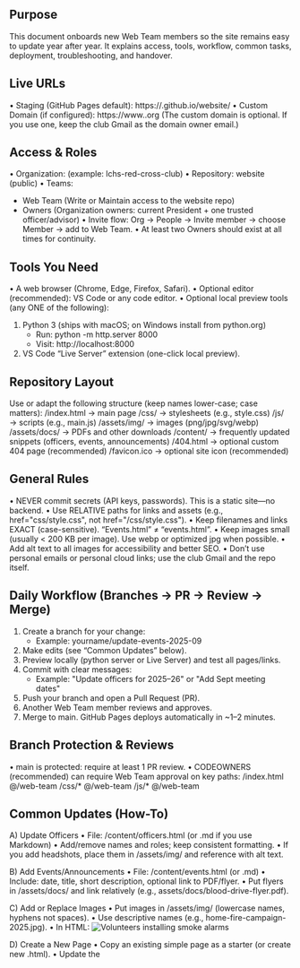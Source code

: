 Purpose
-------
This document onboards new Web Team members so the site remains easy to update year after year.
It explains access, tools, workflow, common tasks, deployment, troubleshooting, and handover.

Live URLs
---------
• Staging (GitHub Pages default): https://<org>.github.io/website/
• Custom Domain (if configured):  https://www.<your-domain>.org
  (The custom domain is optional. If you use one, keep the club Gmail as the domain owner email.)

Access & Roles
--------------
• Organization: <org>  (example: lchs-red-cross-club)
• Repository:  website (public)
• Teams:
  - Web Team (Write or Maintain access to the website repo)
  - Owners (Organization owners: current President + one trusted officer/advisor)
• Invite flow: Org → People → Invite member → choose Member → add to Web Team.
• At least two Owners should exist at all times for continuity.

Tools You Need
--------------
• A web browser (Chrome, Edge, Firefox, Safari).
• Optional editor (recommended): VS Code or any code editor.
• Optional local preview tools (any ONE of the following):
  1) Python 3 (ships with macOS; on Windows install from python.org)
     - Run:  python -m http.server 8000
     - Visit: http://localhost:8000
  2) VS Code “Live Server” extension (one-click local preview).

Repository Layout
-----------------
Use or adapt the following structure (keep names lower-case; case matters):
/index.html                 → main page
/css/                       → stylesheets (e.g., style.css)
/js/                        → scripts (e.g., main.js)
/assets/img/                → images (png/jpg/svg/webp)
/assets/docs/               → PDFs and other downloads
/content/                   → frequently updated snippets (officers, events, announcements)
/404.html                   → optional custom 404 page (recommended)
/favicon.ico                → optional site icon (recommended)

General Rules
-------------
• NEVER commit secrets (API keys, passwords). This is a static site—no backend.
• Use RELATIVE paths for links and assets (e.g., href="css/style.css", not href="/css/style.css").
• Keep filenames and links EXACT (case-sensitive). “Events.html” ≠ “events.html”.
• Keep images small (usually < 200 KB per image). Use webp or optimized jpg when possible.
• Add alt text to all images for accessibility and better SEO.
• Don’t use personal emails or personal cloud links; use the club Gmail and the repo itself.

Daily Workflow (Branches → PR → Review → Merge)
-----------------------------------------------
1) Create a branch for your change:
   - Example: yourname/update-events-2025-09
2) Make edits (see “Common Updates” below).
3) Preview locally (python server or Live Server) and test all pages/links.
4) Commit with clear messages:
   - Example: "Update officers for 2025–26" or "Add Sept meeting dates"
5) Push your branch and open a Pull Request (PR).
6) Another Web Team member reviews and approves.
7) Merge to main. GitHub Pages deploys automatically in ~1–2 minutes.

Branch Protection & Reviews
---------------------------
• main is protected: require at least 1 PR review.
• CODEOWNERS (recommended) can require Web Team approval on key paths:
  /index.html @<org>/web-team
  /css/*     @<org>/web-team
  /js/*      @<org>/web-team

Common Updates (How-To)
-----------------------
A) Update Officers
   • File: /content/officers.html (or .md if you use Markdown)
   • Add/remove names and roles; keep consistent formatting.
   • If you add headshots, place them in /assets/img/ and reference with alt text.

B) Add Events/Announcements
   • File: /content/events.html (or .md)
   • Include: date, title, short description, optional link to PDF/flyer.
   • Put flyers in /assets/docs/ and link relatively (e.g., assets/docs/blood-drive-flyer.pdf).

C) Add or Replace Images
   • Put images in /assets/img/ (lowercase names, hyphens not spaces).
   • Use descriptive names (e.g., home-fire-campaign-2025.jpg).
   • In HTML: <img src="assets/img/home-fire-campaign-2025.jpg" alt="Volunteers installing smoke alarms">

D) Create a New Page
   • Copy an existing simple page as a starter (or create new .html).
   • Update the <title>, heading, and content.
   • Add a link to it from the site navigation and any relevant pages.
   • Keep links relative (e.g., href="projects/home-fire.html").

E) Link to External Resources
   • For external links, consider target="_blank" rel="noopener". Example:
     <a href="https://www.redcross.org/" target="_blank" rel="noopener">American Red Cross</a>

Navigation & Linking Tips
-------------------------
• Relative links work both locally and on GitHub Pages. Examples:
  - href="index.html"                    → same folder
  - href="css/style.css"                 → sibling folder
  - href="../assets/img/logo.png"        → go up one level
• Avoid leading slashes ("/css/style.css")—that breaks on project sites.
• If you reorganize folders, update all affected links; test them locally.

CSS & JS Guidelines
-------------------
• Prefer editing /css/style.css rather than adding inline styles.
• Keep JavaScript simple; place scripts at the end of <body> or use defer:
  <script src="js/main.js" defer></script>
• If you embed third-party scripts, get advisor approval and note why in the PR.

Accessibility & Content Quality
-------------------------------
• Use proper headings (only one <h1> per page; then <h2>, <h3>, ...).
• Provide alt text for images and descriptive link text (“View blood drive form” not “Click here”).
• Ensure good color contrast; don’t rely on color alone to convey meaning.
• Check keyboard navigation (Tab through links/buttons) and focus states.
• Keep copy concise and consistent; avoid jargon when possible.

Pre-Merge QA Checklist
----------------------
• Links: Click every link and menu item (including footer).
• Images: Load correctly (no broken images); reasonable file sizes.
• Mobile: Test on a phone or dev tools responsive mode; text is readable and layout isn’t broken.
• 404s: Try a wrong URL (e.g., /not-real) to see your 404 page if you have one.
• Spelling/Grammar: Quick pass for obvious typos.
• Performance: Large images compressed; no giant PDFs unless necessary.

Deploying with GitHub Pages
---------------------------
• Repo → Settings → Pages
  - Source: “Deploy from a branch”
  - Branch: main, Folder: / (root)
• After merging to main, deployment is automatic.
• First-time setup may take a couple of minutes.

Custom Domain (Optional, Recommended)
------------------------------------
• In Settings → Pages, set Custom Domain to: www.<your-domain>.org and Save.
• DNS at your registrar:
  - CNAME record: Host “www” → <org>.github.io   (example: lchs-red-cross-club.github.io)
  - Root domain: set a URL redirect to https://www.<your-domain>.org (or ALIAS/ANAME to “www” if supported)
• Add a CNAME file in the repo root (one line):  www.<your-domain>.org
• Enable “Enforce HTTPS” once GitHub finishes issuing the certificate.

Troubleshooting
---------------
• CSS/JS Not Loading
  - Fix paths to be relative (href="css/style.css" not href="/css/style.css").
  - Check filename case and folder names.
• Page Shows Old Content
  - Hard-refresh your browser (Ctrl+F5 or Cmd+Shift+R) or open in a private window.
• 404 at Deployed URL
  - Ensure Pages is enabled (Settings → Pages).
  - Make sure index.html is in the repo root.
• HTTPS Toggle Missing
  - DNS not pointing correctly yet or still validating. Re-check records; wait a bit.
• Broken Image on Case-Sensitive Hosting
  - “ClubLogo.png” won’t match “clublogo.png”. Make them identical.
• Rollback a Bad Change
  - On the PR page, click “Revert” to create a new PR that undoes the merge.
  - Or browse commit history and restore a previous file version via the GitHub UI.

Security & Privacy
------------------
• Do not publish private student info or contact details without consent.
• Don’t commit API keys, passwords, or secrets (ever).
• Keep organization recovery email set to the club Gmail.
• Use official logos and names per your club/school guidelines; get advisor approval for branding changes.

Yearly Handover (Start of New School Year)
------------------------------------------
• Update officers in /content/officers.html.
• Update meeting times and recurring events.
• Remove graduated seniors from the org; add new Web Team members.
• Promote next President/VP to Organization Owner.
• Verify the custom domain and “Enforce HTTPS” are still active.
• Confirm the club Gmail account is accessible and recovery info is current.

Issues & Requests
-----------------
• Use GitHub Issues to track tasks.
• Labels to consider: “content”, “bug”, “design”, “good first issue”, “help wanted”.
• Optional: Add an Issue Template for “Website Update Request” to collect date, description, links.

Appendix: Useful Templates (Copy/Paste)
---------------------------------------
1) CODEOWNERS (put in repo root)
--------------------------------
/index.html @<org>/web-team
/css/*     @<org>/web-team
/js/*      @<org>/web-team
/content/* @<org>/web-team

2) Pull Request Template (.github/pull_request_template.md)
-----------------------------------------------------------
### What changed?
- [ ] Content updated (officers/events/announcements)
- [ ] Links and images verified locally
- [ ] Relative paths only (no leading /)
- [ ] Mobile layout checked

### Screenshots (if UI changed)

3) CONTRIBUTING.md (minimal)
----------------------------
# Contributing
1. Create a branch: yourname/short-description
2. Preview locally:
   python -m http.server 8000
   (Open http://localhost:8000)
3. Commit with a clear message.
4. Open a Pull Request; request a Web Team review.
5. After approval, merge to main (Pages deploys automatically).

4) CNAME (repo root; if using custom domain)
--------------------------------------------
www.<your-domain>.org

Quick Contacts
--------------
• Club email (shared & for recovery): lchsredcrossclub@gmail.com
• Organization Owners: current President + one trusted officer/advisor
• Faculty Advisor: <name> (<email>)  [keep current each year]

End of document.
